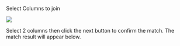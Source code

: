 Select Columns to join  

![](https://github.com/shapingcloud/spinr-help/blob/master/wizard/api-column-select.gif?raw=true)

Select 2 columns then click the next button to confirm the match. The match result will appear below. 
